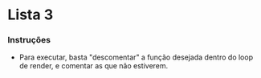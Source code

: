 # Lista 3

### Instruções
- Para executar, basta "descomentar" a função desejada dentro do loop de render, e comentar as que não estiverem.